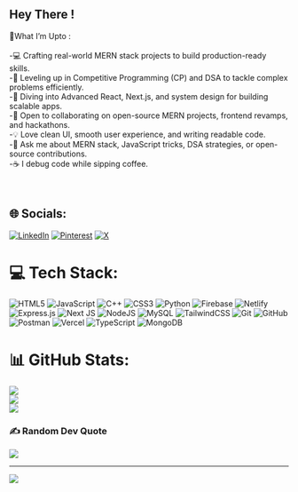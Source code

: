 ## Hey There !




 🚀What I’m Upto :<br><br>-💻 Crafting real-world MERN stack projects to build production-ready skills.<br>-🧩 Leveling up in Competitive Programming (CP) and DSA to tackle complex problems efficiently.<br>-🚀 Diving into Advanced React, Next.js, and system design for building scalable apps.<br>-🤝 Open to collaborating on open-source MERN projects, frontend revamps, and hackathons.<br>-💡 Love clean UI, smooth user experience, and writing readable code.<br>-💬 Ask me about MERN stack, JavaScript tricks, DSA strategies, or open-source contributions.<br>-☕ I debug code while sipping coffee. <br><br><br>
 
## 🌐 Socials:
[![LinkedIn](https://img.shields.io/badge/LinkedIn-%230077B5.svg?logo=linkedin&logoColor=white)](https://linkedin.com/in/jhansiranikhura) [![Pinterest](https://img.shields.io/badge/Pinterest-%23E60023.svg?logo=Pinterest&logoColor=white)](https://pinterest.com/Jhansssi) [![X](https://img.shields.io/badge/X-black.svg?logo=X&logoColor=white)](https://x.com/Jhansssi_) 

# 💻 Tech Stack:
![HTML5](https://img.shields.io/badge/html5-%23E34F26.svg?style=for-the-badge&logo=html5&logoColor=white) ![JavaScript](https://img.shields.io/badge/javascript-%23323330.svg?style=for-the-badge&logo=javascript&logoColor=%23F7DF1E) ![C++](https://img.shields.io/badge/c++-%2300599C.svg?style=for-the-badge&logo=c%2B%2B&logoColor=white) ![CSS3](https://img.shields.io/badge/css3-%231572B6.svg?style=for-the-badge&logo=css3&logoColor=white) ![Python](https://img.shields.io/badge/python-3670A0?style=for-the-badge&logo=python&logoColor=ffdd54) ![Firebase](https://img.shields.io/badge/firebase-%23039BE5.svg?style=for-the-badge&logo=firebase) ![Netlify](https://img.shields.io/badge/netlify-%23000000.svg?style=for-the-badge&logo=netlify&logoColor=#00C7B7) ![Express.js](https://img.shields.io/badge/express.js-%23404d59.svg?style=for-the-badge&logo=express&logoColor=%2361DAFB) ![Next JS](https://img.shields.io/badge/Next-black?style=for-the-badge&logo=next.js&logoColor=white) ![NodeJS](https://img.shields.io/badge/node.js-6DA55F?style=for-the-badge&logo=node.js&logoColor=white) ![MySQL](https://img.shields.io/badge/mysql-4479A1.svg?style=for-the-badge&logo=mysql&logoColor=white) ![TailwindCSS](https://img.shields.io/badge/tailwindcss-%2338B2AC.svg?style=for-the-badge&logo=tailwind-css&logoColor=white) ![Git](https://img.shields.io/badge/git-%23F05033.svg?style=for-the-badge&logo=git&logoColor=white) ![GitHub](https://img.shields.io/badge/github-%23121011.svg?style=for-the-badge&logo=github&logoColor=white) ![Postman](https://img.shields.io/badge/Postman-FF6C37?style=for-the-badge&logo=postman&logoColor=white) ![Vercel](https://img.shields.io/badge/vercel-%23000000.svg?style=for-the-badge&logo=vercel&logoColor=white) ![TypeScript](https://img.shields.io/badge/typescript-%23007ACC.svg?style=for-the-badge&logo=typescript&logoColor=white) ![MongoDB](https://img.shields.io/badge/MongoDB-%234ea94b.svg?style=for-the-badge&logo=mongodb&logoColor=white)
# 📊 GitHub Stats:
![](https://github-readme-stats.vercel.app/api?username=jhansiranikhura&theme=dark&hide_border=true&include_all_commits=true&count_private=true)<br/>
![](https://nirzak-streak-stats.vercel.app/?user=jhansiranikhura&theme=dark&hide_border=true)<br/>
![](https://github-readme-stats.vercel.app/api/top-langs/?username=jhansiranikhura&theme=dark&hide_border=true&include_all_commits=true&count_private=true&layout=compact)

### ✍️ Random Dev Quote
![](https://quotes-github-readme.vercel.app/api?type=horizontal&theme=radical)

---
[![](https://visitcount.itsvg.in/api?id=jhansiranikhura&icon=0&color=0)](https://visitcount.itsvg.in)

<!-- Proudly created with GPRM ( https://gprm.itsvg.in ) -->

